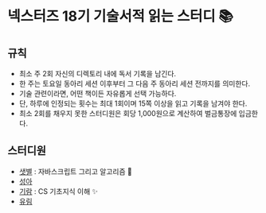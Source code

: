 # 넥스터즈 18기 기술서적 읽는 스터디 📚

## 규칙
- 최소 주 2회 자신의 디렉토리 내에 독서 기록을 남긴다.
- 한 주는 토요일 동아리 세션 이후부터 그 다음 주 동아리 세션 전까지를 의미한다.
- 기술 관련이라면, 어떤 책이든 자유롭게 선택 가능하다.
- 단, 하루에 인정되는 횟수는 최대 1회이며 15쪽 이상을 읽고 기록을 남겨야 한다.
- 최소 2회를 채우지 못한 스터디원은 회당 1,000원으로 계산하여 벌금통장에 입금한다.

## 스터디원
- [샛별](https://github.com/sbyeol3) : 자바스크립트 그리고 알고리즘 👀
- [성아](https://github.com/seongahjo)
- [기람](https://github.com/angrycatjenny) : CS 기초지식 이해 ✨
- [유림](https://github.com/anyl92)
